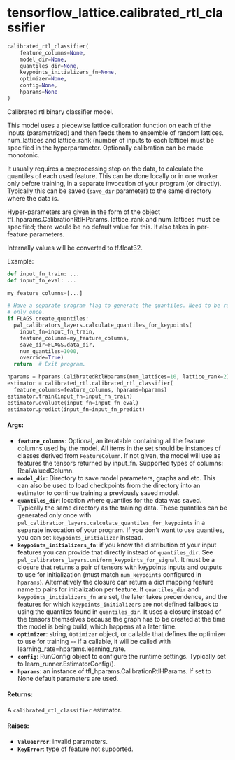 <div itemscope itemtype="http://developers.google.com/ReferenceObject">
<meta itemprop="name" content="tensorflow_lattice.calibrated_rtl_classifier" />
</div>

# tensorflow_lattice.calibrated_rtl_classifier

``` python
calibrated_rtl_classifier(
    feature_columns=None,
    model_dir=None,
    quantiles_dir=None,
    keypoints_initializers_fn=None,
    optimizer=None,
    config=None,
    hparams=None
)
```

Calibrated rtl binary classifier model.



This model uses a piecewise lattice calibration function on each of the
inputs (parametrized) and then feeds them to ensemble of random lattices.
num_lattices and lattice_rank (number of inputs to each lattice) must be
specified in the hyperparameter. Optionally calibration can be made monotonic.

It usually requires a preprocessing step on the data, to calculate the
quantiles of each used feature. This can be done locally or in one worker
only before training, in a separate invocation of your program (or directly).
Typically this can be saved (`save_dir` parameter) to the same
directory where the data is.

Hyper-parameters are given in the form of the object
tfl_hparams.CalibrationRtlHParams. lattice_rank and num_lattices must
be specified; there would be no default value for this. It also takes in
per-feature parameters.

Internally values will be converted to tf.float32.

Example:

```python
def input_fn_train: ...
def input_fn_eval: ...

my_feature_columns=[...]

# Have a separate program flag to generate the quantiles. Need to be run
# only once.
if FLAGS.create_quantiles:
  pwl_calibrators_layers.calculate_quantiles_for_keypoints(
    input_fn=input_fn_train,
    feature_columns=my_feature_columns,
    save_dir=FLAGS.data_dir,
    num_quantiles=1000,
    override=True)
  return  # Exit program.

hparams = hparams.CalibratedRtlHparams(num_lattices=10, lattice_rank=2)
estimator = calibrated_rtl.calibrated_rtl_classifier(
  feature_columns=feature_columns, hparams=hparams)
estimator.train(input_fn=input_fn_train)
estimator.evaluate(input_fn=input_fn_eval)
estimator.predict(input_fn=input_fn_predict)
```

#### Args:

* <b>`feature_columns`</b>: Optional, an iteratable containing all the feature
    columns used by the model. All items in the set should be instances of
    classes derived from `FeatureColumn`. If not given, the model will
    use as features the tensors returned by input_fn.
    Supported types of columns: RealValuedColumn.
* <b>`model_dir`</b>: Directory to save model parameters, graphs and etc. This can
    also be used to load checkpoints from the directory into an estimator to
    continue training a previously saved model.
* <b>`quantiles_dir`</b>: location where quantiles for the data was saved. Typically
    the same directory as the training data. These quantiles can be
    generated only once with
    `pwl_calibration_layers.calculate_quantiles_for_keypoints` in a separate
    invocation of your program. If you don't want to use quantiles, you can
    set `keypoints_initializer` instead.
* <b>`keypoints_initializers_fn`</b>: if you know the distribution of your
    input features you can provide that directly instead of `quantiles_dir`.
    See `pwl_calibrators_layers.uniform_keypoints_for_signal`. It must be
    a closure that returns a pair of tensors with keypoints inputs and
    outputs to use for initialization (must match `num_keypoints` configured
    in `hparams`). Alternatively the closure can return a dict mapping
    feature name to pairs for initialization per feature. If `quantiles_dir`
    and `keypoints_initializers_fn` are set, the later takes precendence,
    and the features for which `keypoints_initializers` are not defined
    fallback to using the quantiles found in `quantiles_dir`. It uses a
    closure instead of the tensors themselves because the graph has to be
    created at the time the model is being build, which happens at a later
    time.
* <b>`optimizer`</b>: string, `Optimizer` object, or callable that defines the
    optimizer to use for training -- if a callable, it will be called with
    learning_rate=hparams.learning_rate.
* <b>`config`</b>: RunConfig object to configure the runtime settings. Typically set
    to learn_runner.EstimatorConfig().
* <b>`hparams`</b>: an instance of tfl_hparams.CalibrationRtlHParams. If set to
    None default parameters are used.


#### Returns:

A `calibrated_rtl_classifier` estimator.


#### Raises:

* <b>`ValueError`</b>: invalid parameters.
* <b>`KeyError`</b>: type of feature not supported.